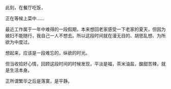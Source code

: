 此刻，在餐厅吃饭，

正在等候上菜中……

最近工作属于一年中难得的一段假期，本来想回老家感受一下老家的夏天，但因为媳妇不能随行，我自己一人不想去。所以这段时间就在漫无目的、胡思乱想、为所欲为中度过。

想起来，应该是一段难忘的，纵欲的时光。

但当收拾好心情，回顾这段时间的时候发现，平淡是福，茶米油盐，酸甜苦辣，就是生活本身。

正所谓繁华之后是落寞，是平静。